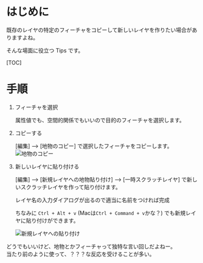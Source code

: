 <!--
.. title: [QGIS] コピーしたフィーチャを新しいスクラッチレイヤに貼り付ける
.. slug: create-scratch-layer-from-selection
.. date: 2021-09-20 15:29:33 UTC+09:00
.. tags: GIS, QGIS
.. category: 
.. link: 
.. description: 
.. type: text
-->

# はじめに

既存のレイヤの特定のフィーチャをコピーして新しいレイヤを作りたい場合がありますよね。

そんな場面に役立つ Tips です。

[TOC]

<!-- TEASER_END -->

# 手順

1. フィーチャを選択

    属性値でも、空間的関係でもいいので目的のフィーチャを選択します。

2. コピーする

    [編集] --> [地物のコピー] で選択したフィーチャをコピーします。  
    ![地物のコピー](../../images/posts/gis/qgis-copy-feature-menu.png)

3. 新しいレイヤに貼り付ける

    [編集] --> [新規レイヤへの地物貼り付け] --> [一時スクラッチレイヤ] で新しいスクラッチレイヤを作って貼り付けます。

    レイヤ名の入力ダイアログが出るので適当に名前をつければ完成

    ちなみに `Ctrl + Alt + v` (Macは`Ctrl + Command + v`かな？) でも新規レイヤに貼り付けができます。

    ![新規レイヤへの貼り付け](../../images/posts/gis/qgis-paste-features-as-new-layer-menu.png)

どうでもいいけど、地物とかフィーチャって独特な言い回しだよねー。  
当たり前のように使って、？？？な反応を受けることが多い。
